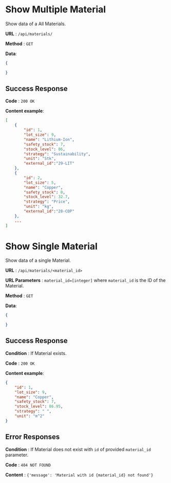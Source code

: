 # Show Multiple Material

Show data of a All Materials.

**URL** : `/api/materials/`

**Method** : `GET`

**Data**: 

```json
{
    
}
```

## Success Response

**Code** : `200 OK`

**Content example**:

```json
[
    {
        "id": 1,
        "lot_size": 9,
        "name": "Lithium-Ion",
        "safety_stock": 7,
        "stock_level": 86,
        "strategy": "Sustainability",
        "unit": "Stk",
        "external_id":"29-LIT"
    },
    {
        "id": 2,
        "lot_size": 5,
        "name": "Copper",
        "safety_stock": 8,
        "stock_level": 32.7,
        "strategy": "Price",
        "unit": "kg",
        "external_id":"28-COP"
    },
    ...
]
```

# Show Single Material

Show data of a single Material.

**URL** : `/api/materials/<material_id>`

**URL Parameters** : `material_id=[integer]` where `material_id` is the ID of the Material.

**Method** : `GET`

**Data**: 

```json
{
    
}
```

## Success Response

**Condition** : If Material exists.

**Code** : `200 OK`

**Content example**:

```json
{
    "id": 1,
    "lot_size": 9,
    "name": "Copper",
    "safety_stock": 7,
    "stock_level": 86.95,
    "strategy": " ",
    "unit": "m^2"
}
```

## Error Responses

**Condition** : If Material does not exist with `id` of provided `material_id` parameter.

**Code** : `404 NOT FOUND`

**Content** : `{'message': 'Material with id {material_id} not found'}`